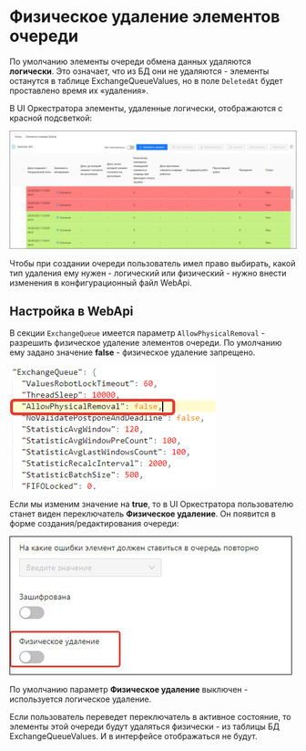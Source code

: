 # Физическое удаление элементов очереди

По умолчанию элементы очереди обмена данных удаляются **логически**. Это означает, что из БД они не удаляются - элементы останутся в таблице ExchangeQueueValues, но в поле `DeletedAt` будет проставлено время их «удаления».

В UI Оркестратора элементы, удаленные логически, отображаются с красной подсветкой:

![](<../../../.gitbook/assets/deleted-elements.png>)

Чтобы при создании очереди пользователь имел право выбирать, какой тип удаления ему нужен - логический или физический - нужно внести изменения в конфигурационный файл WebApi.

## Настройка в WebApi

В секции `ExchangeQueue` имеется параметр `AllowPhysicalRemoval` - разрешить физическое удаление элементов очереди. По умолчанию ему задано значение **false** - физическое удаление запрещено.

![](<../../../.gitbook/assets/AllowPhysicalRemoval.png>)

Если мы изменим значение на **true**, то в UI Оркестратора пользователю станет виден переключатель **Физическое удаление**. Он появится в форме создания/редактирования очереди:

![](<../../../.gitbook/assets/physical-deleted-1.png>)

По умолчанию параметр **Физическое удаление** выключен - используется логическое удаление. 

Если пользователь переведет переключатель в активное состояние, то элементы этой очереди будут удаляться физически - из таблицы БД ExchangeQueueValues. И в интерфейсе отображаться не будут. 
